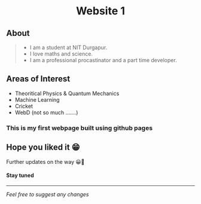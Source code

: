 <h1 align='center'> Website 1 </h1>

## About 

> <ul> <li>I am a student at NIT Durgapur.</li> <li>I love maths and science.</li>  
  > <li> I am a professional procastinator and a part time developer. </li> </ul>

## Areas of Interest
* Theoritical Physics & Quantum Mechanics
* Machine Learning
* Cricket
* WebD (not so much .......)

### This is my first webpage built using github pages
## Hope you liked it 😁

Further updates on the way 😀🙂

#### Stay tuned 

---

_Feel free to suggest any changes_
